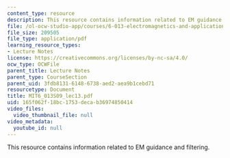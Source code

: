 ```yaml
---
content_type: resource
description: This resource contains information related to EM guidance and filtering.
file: /ol-ocw-studio-app/courses/6-013-electromagnetics-and-applications-spring-2009/165f062f18bc1753decab36974850414_MIT6_013S09_lec13.pdf
file_size: 209505
file_type: application/pdf
learning_resource_types:
- Lecture Notes
license: https://creativecommons.org/licenses/by-nc-sa/4.0/
ocw_type: OCWFile
parent_title: Lecture Notes
parent_type: CourseSection
parent_uid: 3fdb8131-6148-6738-aed2-aea9b1cebd71
resourcetype: Document
title: MIT6_013S09_lec13.pdf
uid: 165f062f-18bc-1753-deca-b36974850414
video_files:
  video_thumbnail_file: null
video_metadata:
  youtube_id: null
---
```

This resource contains information related to EM guidance and filtering.